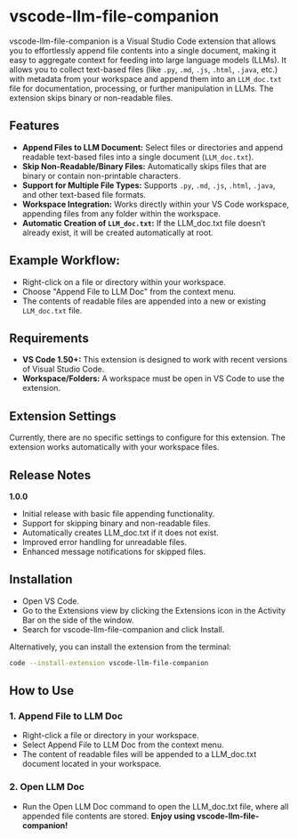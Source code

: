 # vscode-llm-file-companion

vscode-llm-file-companion is a Visual Studio Code extension that allows you to effortlessly append file contents into a single document, making it easy to aggregate context for feeding into large language models (LLMs). It allows you to collect text-based files (like `.py`, `.md`, `.js`, `.html`, `.java`, etc.) with metadata from your workspace and append them into an `LLM_doc.txt` file for documentation, processing, or further manipulation in LLMs. The extension skips binary or non-readable files.

## Features

- **Append Files to LLM Document:** Select files or directories and append readable text-based files into a single document (`LLM_doc.txt`).
- **Skip Non-Readable/Binary Files:** Automatically skips files that are binary or contain non-printable characters.
- **Support for Multiple File Types:** Supports `.py`, `.md`, `.js`, `.html`, `.java`, and other text-based file formats.
- **Workspace Integration:** Works directly within your VS Code workspace, appending files from any folder within the workspace.
- **Automatic Creation of `LLM_doc.txt`:** If the LLM_doc.txt file doesn’t already exist, it will be created automatically at root.

## Example Workflow:

- Right-click on a file or directory within your workspace.
- Choose "Append File to LLM Doc" from the context menu.
- The contents of readable files are appended into a new or existing `LLM_doc.txt` file.

## Requirements

- **VS Code 1.50+:** This extension is designed to work with recent versions of Visual Studio Code.
- **Workspace/Folders:** A workspace must be open in VS Code to use the extension.

## Extension Settings

Currently, there are no specific settings to configure for this extension. The extension works automatically with your workspace files.

## Release Notes

**1.0.0**
    
- Initial release with basic file appending functionality.
- Support for skipping binary and non-readable files.
- Automatically creates LLM_doc.txt if it does not exist.
- Improved error handling for unreadable files.
- Enhanced message notifications for skipped files.

## Installation

- Open VS Code.
- Go to the Extensions view by clicking the Extensions icon in the Activity Bar on the side of the window.
- Search for vscode-llm-file-companion and click Install.

Alternatively, you can install the extension from the terminal:

```bash
code --install-extension vscode-llm-file-companion
```

## How to Use
### 1. Append File to LLM Doc
    
- Right-click a file or directory in your workspace.
- Select Append File to LLM Doc from the context menu.
- The content of readable files will be appended to a LLM_doc.txt document located in your workspace.

### 2. Open LLM Doc

- Run the Open LLM Doc command to open the LLM_doc.txt file, where all appended file contents are stored.
**Enjoy using vscode-llm-file-companion!**
